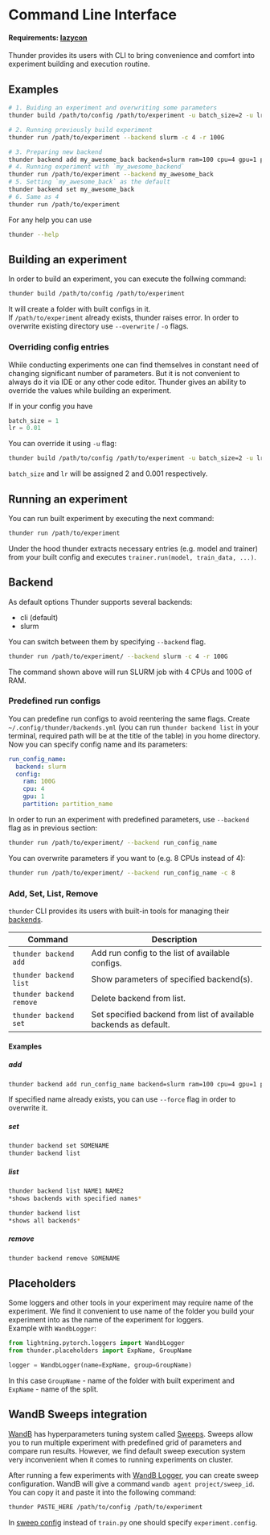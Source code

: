 # Command Line Interface
#### Requirements: [lazycon](https://github.com/maxme1/lazycon)  
Thunder provides its users with CLI to bring convenience and comfort into experiment
building and execution routine.

## Examples 
```bash
# 1. Buiding an experiment and overwriting some parameters
thunder build /path/to/config /path/to/experiment -u batch_size=2 -u lr=0.001

# 2. Running previously build experiment
thunder run /path/to/experiment --backend slurm -c 4 -r 100G 

# 3. Preparing new backend
thunder backend add my_awesome_back backend=slurm ram=100 cpu=4 gpu=1 partition=partition_name
# 4. Running experiment with `my_awesome_backend` 
thunder run /path/to/experiment --backend my_awesome_back
# 5. Setting `my_awesome_back` as the default
thunder backend set my_awesome_back
# 6. Same as 4
thunder run /path/to/experiment
```

For any help you can use
```bash
thunder --help
```
## Building an experiment
In order to build an experiment, you can execute the follwing command:
```bash
thunder build /path/to/config /path/to/experiment
```
It will create a folder with built configs in it.  
If `/path/to/experiment` already exists, thunder raises error. 
In order to overwrite existing directory use `--overwrite` / `-o` flags.

### Overriding config entries
While conducting experiments one can find themselves in constant need of
changing significant number of parameters. But it is not convenient to always do
it via IDE or any other code editor. 
Thunder gives an ability to override the values while building an experiment.

If in your config you have
```python
batch_size = 1
lr = 0.01
```
You can override it using `-u` flag:
```bash
thunder build /path/to/config /path/to/experiment -u batch_size=2 -u lr=0.001 
```
`batch_size` and `lr` will be assigned 2 and 0.001 respectively.
## Running an experiment
You can run built experiment by executing the next command:
```bash
thunder run /path/to/experiment
```
Under the hood thunder extracts necessary entries (e.g. model and trainer)
from your built config and executes `trainer.run(model, train_data, ...)`.

## Backend
As default options Thunder supports several backends:
- cli (default)
- slurm

You can switch between them by specifying `--backend` flag. 
```bash
thunder run /path/to/experiment/ --backend slurm -c 4 -r 100G 
```
The command shown above will run SLURM job with 4 CPUs and 100G of RAM.

### Predefined run configs
You can predefine run configs to avoid reentering the same flags.
Create `~/.config/thunder/backends.yml` (you can run `thunder backend list` in your terminal, 
required path will be at the title of the table) in you home directory. 
Now you can specify config name and its parameters:
```yaml
run_config_name:
  backend: slurm
  config:
    ram: 100G
    cpu: 4
    gpu: 1
    partition: partition_name
```
In order to run an experiment with predefined parameters, 
use `--backend` flag as in previous section:

```bash
thunder run /path/to/experiment/ --backend run_config_name
```
You can overwrite parameters if you want to (e.g. 8 CPUs instead of 4):
```bash
thunder run /path/to/experiment/ --backend run_config_name -c 8
```

### Add, Set, List, Remove 
`thunder` CLI provides its users with built-in tools for managing their [backends](./#backend).

| Command                  | Description                                                       |
|--------------------------|-------------------------------------------------------------------|
| `thunder backend add`    | Add run config to the list of available configs.                  |
| `thunder backend list`   | Show parameters of specified backend(s).                          |
| `thunder backend remove` | Delete backend from list.                                         |
| `thunder backend set`     | Set specified backend from list of available backends as default. |

#### Examples
##### add

```bash
thunder backend add run_config_name backend=slurm ram=100 cpu=4 gpu=1 partition=partition_name
```
If specified name already exists, you can use `--force` flag in order to overwrite it.  

##### set
```bash
thunder backend set SOMENAME
thunder backend list
```

##### list 
```bash
thunder backend list NAME1 NAME2
*shows backends with specified names*

thunder backend list
*shows all backends*
```

##### remove
```bash
thunder backend remove SOMENAME
```


## Placeholders
Some loggers and other tools in your experiment may require name 
of the experiment. We find it convenient to use name of the folder you 
build your experiment into as the name of the experiment for loggers.   
Example with `WandbLogger`:
```python
from lightning.pytorch.loggers import WandbLogger
from thunder.placeholders import ExpName, GroupName

logger = WandbLogger(name=ExpName, group=GroupName)
```
In this case `GroupName` - name of the folder with built experiment and
`ExpName` - name of the split.

## WandB Sweeps integration
[WandB](https://www.wandb.com) has hyperparameters tuning system called [Sweeps](https://docs.wandb.ai/guides/sweeps).
Sweeps allow you to run multiple experiment with predefined grid of parameters and
compare run results. However, we find default sweep execution system very inconvenient
when it comes to running experiments on cluster.

After running a few experiments with 
[WandB Logger](https://lightning.ai/docs/pytorch/stable/api/lightning.pytorch.loggers.wandb.html#module-lightning.pytorch.loggers.wandb), 
you can create sweep configuration. 
WandB will give a command `wandb agent project/sweep_id`.
You can copy it and paste it into the following command:  
```bash
thunder PASTE_HERE /path/to/config /path/to/experiment 
```
In [sweep config](https://docs.wandb.ai/guides/sweeps/define-sweep-configuration#sweep-configuration-examples) instead of `train.py` one should specify `experiment.config`.